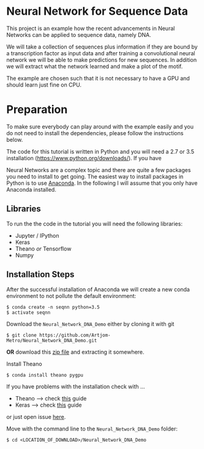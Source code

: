 # Neural Network for Sequence Data

This project is an example how the recent advancements in Neural Networks
can be applied to sequence data, namely DNA.

We will take a collection of sequences plus information if they are 
bound by a transcription factor as input data and after training
a convolutional neural network we will be able to make predictions 
for new sequences. In addition we will extract what the network learned
and make a plot of the motif.

The example are chosen such that it is not necessary to have a GPU and should learn just fine on CPU.

# Preparation

To make sure everybody can play around with the example easily and you do not need to install the dependencies, please follow the instructions below.

The code for this tutorial is written in Python and you will need a 2.7 or 3.5 installation (https://www.python.org/downloads/). If you have 

Neural Networks are a complex topic and there are quite a few packages you need to install to get going. The easiest way to install packages in Python is to use [Anaconda](https://www.continuum.io/downloads). In the following I will assume that you only have Anaconda installed.

## Libraries

To run the the code in the tutorial you will need the following libraries:

* Jupyter / IPython
* Keras
* Theano _or_ Tensorflow
* Numpy

## Installation Steps 

After the successful installation of Anaconda we will create a new conda environment to not pollute the default environment:

```Shell
$ conda create -n seqnn python=3.5 
$ activate seqnn
```

Download the `Neural_Network_DNA_Demo` either by cloning it with git

```Shell
$ git clone https://github.com/Artjom-Metro/Neural_Network_DNA_Demo.git
```

__OR__ download this [zip file](https://github.com/Artjom-Metro/Neural_Network_DNA_Demo/archive/master.zip) and extracting it somewhere.

Install Theano 

```Shell
$ conda install theano pygpu
```

If you have problems with the installation check with ...

* Theano --> check [this](http://deeplearning.net/software/theano/install.html#install) guide
* Keras --> check [this](https://keras.io/#installation) guide

or just open issue [here](https://github.com/Artjom-Metro/Neural_Network_DNA_Demo/issues).

Move with the command line to the `Neural_Network_DNA_Demo` folder:

```Shell
$ cd <LOCATION_OF_DOWNLOAD>/Neural_Network_DNA_Demo
```










